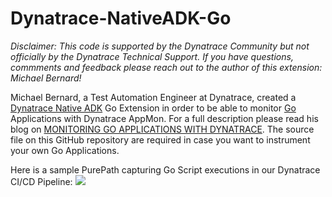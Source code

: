 # Dynatrace-NativeADK-Go
_Disclaimer: This code is supported by the Dynatrace Community but not officially by the Dynatrace Technical Support. If you have questions, commments and feedback please reach out to the author of this extension: Michael Bernard!_

Michael Bernard, a Test Automation Engineer at Dynatrace, created a [Dynatrace Native ADK](https://community.dynatrace.com/community/display/DOCDT63/Native+ADK) Go Extension in order to be able to monitor [Go](https://golang.org/) Applications with Dynatrace AppMon.
For a full description please read his blog on [MONITORING GO APPLICATIONS WITH DYNATRACE](http://apmblog.dynatrace.com). The source file on this GitHub repository are required in case you want to instrument your own Go Applications.

Here is a sample PurePath capturing Go Script executions in our Dynatrace CI/CD Pipeline:
![](https://github.com/Dynatrace/Dynatrace-NativeADK-Go/blob/master/images/PurePathForGo.png)
